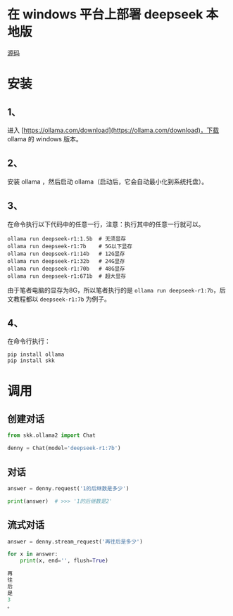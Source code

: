 # 在 windows 平台上部署 deepseek 本地版

[源码](https://github.com/lcctoor/skk/tree/main/skk/ollama2)

# 安装

## 1、

进入 [https://ollama.com/download](https://ollama.com/download)，下载 ollama 的 windows 版本。

## 2、

安装 ollama ，然后启动 ollama（启动后，它会自动最小化到系统托盘）。

## 3、

在命令执行以下代码中的任意一行，注意：执行其中的任意一行就可以。

```
ollama run deepseek-r1:1.5b  # 无须显存
ollama run deepseek-r1:7b    # 5G以下显存
ollama run deepseek-r1:14b   # 12G显存
ollama run deepseek-r1:32b   # 24G显存
ollama run deepseek-r1:70b   # 48G显存
ollama run deepseek-r1:671b  # 超大显存
```

由于笔者电脑的显存为8G，所以笔者执行的是 `ollama run deepseek-r1:7b`，后文教程都以 `deepseek-r1:7b` 为例子。

## 4、

在命令行执行：

```
pip install ollama
pip install skk
```

# 调用

## 创建对话

```python
from skk.ollama2 import Chat

denny = Chat(model='deepseek-r1:7b')
```

## 对话

```python
answer = denny.request('1的后继数是多少')

print(answer)  # >>> '1的后继数是2'
```

## 流式对话

```python
answer = denny.stream_request('再往后是多少')

for x in answer:
    print(x, end='', flush=True)

再
往
后
是
3
。
```
